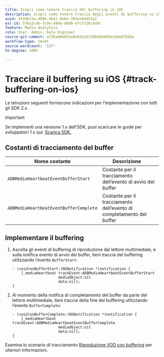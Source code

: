 ```yaml
---
title: Scopri come tenere traccia del buffering in iOS
description: Scopri come tenere traccia degli eventi di buffering su iOS.
uuid: 4f4db23a-489b-4b41-bb6e-393ec64d52a2
exl-id: 5f0a3c4b-7c9e-499d-98d0-6fcf316c4d9c
feature: Media Analytics
role: User, Admin, Data Engineer
source-git-commit: a73ba98e025e0a915a5136bb9e0d5bcbde875b0a
workflow-type: tm+mt
source-wordcount: '117'
ht-degree: 100%

---
```


# Tracciare il buffering su iOS {#track-buffering-on-ios}

Le istruzioni seguenti forniscono indicazioni per l’implementazione con tutti gli SDK 2.x.

>[!IMPORTANT]
>
>Se implementi una versione 1.x dell’SDK, puoi scaricare le guide per sviluppatori 1.x qui: [Scarica SDK.](/help/getting-started/download-sdks.md)

## Costanti di tracciamento del buffer


| Nome costante | Descrizione     |
|---|---|
| `ADBMediaHeartbeatEventBufferStart` | Costante per il tracciamento dell’evento di avvio del buffer |
| `ADBMediaHeartbeatEventBufferComplete` | Costante per il tracciamento dell’evento di completamento del buffer |

## Implementare il buffering

1. Ascolta gli eventi di buffering di riproduzione dal lettore multimediale, e sulla notifica evento di avvio del buffer, tieni traccia del buffering utilizzando l’evento `BufferStart`:

   ```
   - (void)onBufferStart:(NSNotification *)notification {
       [_mediaHeartbeat trackEvent:ADBMediaHeartbeatEventBufferStart  
                        mediaObject:nil  
                        data:nil];
   }
   ```

1. Al momento della notifica di completamento del buffer da parte del lettore multimediale, tieni traccia della fine del buffering utilizzando l’evento `BufferComplete`:

   ```
   - (void)onBufferComplete:(NSNotification *)notification {
       [_mediaHeartbeat trackEvent:ADBMediaHeartbeatEventBufferComplete  
                        mediaObject:nil  
                        data:nil];
   }
   ```

Esamina lo scenario di tracciamento [Riproduzione VOD con buffering](/help/use-cases/tracking-scenarios/vod-buffering.md) per ulteriori informazioni.
